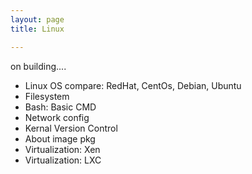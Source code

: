 ```yaml
---
layout: page
title: Linux

---
```


on building....

* Linux OS compare: RedHat, CentOs, Debian, Ubuntu
* Filesystem
* Bash: Basic CMD
* Network config
* Kernal Version Control
* About image pkg
* Virtualization: Xen
* Virtualization: LXC